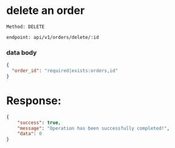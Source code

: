 # delete an order

`Method: DELETE`


`endpoint: api/v1/orders/delete/:id`
### data body
````json
{
  "order_id": "required|exists:orders,id"
}
````
# Response:

```json
{
    "success": true,
    "message": "Operation has been successfully completed!",
    "data": 0
}
```